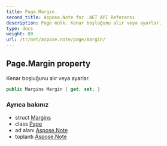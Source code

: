 ```yaml
---
title: Page.Margin
second_title: Aspose.Note for .NET API Referansı
description: Page mülk. Kenar boşluğunu alır veya ayarlar.
type: docs
weight: 80
url: /tr/net/aspose.note/page/margin/
---
```

## Page.Margin property

Kenar boşluğunu alır veya ayarlar.

```csharp
public Margins Margin { get; set; }
```

### Ayrıca bakınız

* struct [Margins](../../margins/)
* class [Page](../)
* ad alanı [Aspose.Note](../../page/)
* toplantı [Aspose.Note](../../../)


